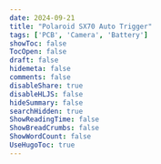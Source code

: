 ```yaml
---
date: 2024-09-21
title: "Polaroid SX70 Auto Trigger"
tags: ['PCB', 'Camera', 'Battery']
showToc: false
TocOpen: false
draft: false
hidemeta: false
comments: false
disableShare: true
disableHLJS: false
hideSummary: false
searchHidden: true
ShowReadingTime: false
ShowBreadCrumbs: false
ShowWordCount: false
UseHugoToc: true
---
```



